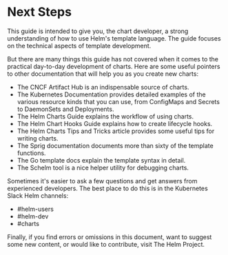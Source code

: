 # Next Steps
This guide is intended to give you, the chart developer, a strong understanding of how to use Helm's template language. The guide focuses on the technical aspects of template development.

But there are many things this guide has not covered when it comes to the practical day-to-day development of charts. Here are some useful pointers to other documentation that will help you as you create new charts:

+ The CNCF Artifact Hub is an indispensable source of charts.
+ The Kubernetes Documentation provides detailed examples of the various resource kinds that you can use, from ConfigMaps and Secrets to DaemonSets and Deployments.
+ The Helm Charts Guide explains the workflow of using charts.
+ The Helm Chart Hooks Guide explains how to create lifecycle hooks.
+ The Helm Charts Tips and Tricks article provides some useful tips for writing charts.
+ The Sprig documentation documents more than sixty of the template functions.
+ The Go template docs explain the template syntax in detail.
+ The Schelm tool is a nice helper utility for debugging charts.

Sometimes it's easier to ask a few questions and get answers from experienced developers. The best place to do this is in the Kubernetes Slack Helm channels:

+ #helm-users
+ #helm-dev
+ #charts

Finally, if you find errors or omissions in this document, want to suggest some new content, or would like to contribute, visit The Helm Project.

